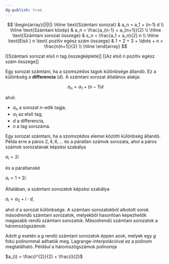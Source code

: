 ```yaml
---
dg-publish: true
---
```

$$
\begin{array}{|l|l|} \hline \text{Számtani sorozat} & a_n = a_1 + (n-1) d \\ \hline \text{Számtani közép} & a_n = \frac{a_{n-1} + a_{n+1}}{2} \\ \hline \text{Számtani sorozat összege} & s_n = \frac{a_1 + a_n}{2} n \\ \hline \text{Első } n \text{ pozitív egész szám összege} & 1 + 2 + 3 + \ldots + n = \frac{n(n+1)}{2} \\ \hline \end{array}
$$

[[Számtani sorozat első n tag összegképlete]]
[[Az első n pozitív egész szám összege]]

Egy sorozat számtani, ha a szomszédos tagok különbsége állandó. Ez a különbség a **differencia** ($d$). A számtani sorozat általános alakja:

$$
a_n = a_1 + (n-1)d
$$

ahol:
- $a_n$ a sorozat $n$-edik tagja,
- $a_1$ az első tag,
- $d$ a differencia,
- $n$ a tag sorszáma.


Egy sorozat számtani, ha a szomszédos elemei közötti különbség állandó. Példa erre a páros $2, 4, 6, \ldots$ és a páratlan számok sorozata, ahol a páros számok sorozatának képzési szabálya 

$a_{i} = 2i$ 

és a páratlanoké 

$a_{i} = 1 + 2i.$ 

Általában, a számtani sorozatok képzési szabálya 

$a_{i} = a_{0} + i \cdot d,$ 

ahol $d$ a sorozat különbsége. A számtani sorozatokból alkotott sorok másodrendű számtani sorozatok, melyekből hasonlóan képezhetők magasabb rendű számtani sorozatok. Másodrendű számtani sorozatok a háromszögszámok:

Adott $g$ esetén a $g$ rendű számtani sorozatok éppen azok, melyek egy $g$ fokú polinommal adhatók meg. Lagrange-interpolációval ez a polinom megtalálható. Például a háromszögszámok polinomja 

$a_{i} = \frac{i^{2}}{2} + \frac{i}{2}$